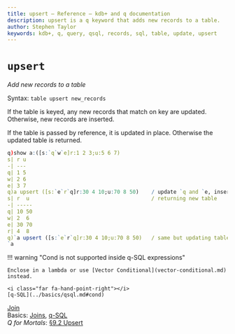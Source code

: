 ```yaml
---
title: upsert – Reference – kdb+ and q documentation
description: upsert is a q keyword that adds new records to a table.
author: Stephen Taylor
keywords: kdb+, q, query, qsql, records, sql, table, update, upsert
---
```

# `upsert`





_Add new records to a table_

Syntax: `table upsert new_records`

If the table is keyed, any new records that match on key are updated. Otherwise, new records are inserted.

If the table is passed by reference, it is updated in place. Otherwise the updated table is returned.

```q
q)show a:([s:`q`w`e]r:1 2 3;u:5 6 7)
s| r u
-| ---
q| 1 5
w| 2 6
e| 3 7
q)a upsert ([s:`e`r`q]r:30 4 10;u:70 8 50)    / update `q and `e, insert new `r
s| r  u                                       / returning new table
-| -----
q| 10 50
w| 2  6
e| 30 70
r| 4  8
q)`a upsert ([s:`e`r`q]r:30 4 10;u:70 8 50)   / same but updating table in place
`a
```


!!! warning "Cond is not supported inside q-SQL expressions"

    Enclose in a lambda or use [Vector Conditional](vector-conditional.md) instead.

    <i class="far fa-hand-point-right"></i>
    [q-SQL](../basics/qsql.md#cond)


<i class="far fa-hand-point-right"></i> 
[Join](join.md)  
Basics: [Joins](../basics/joins.md),
[q-SQL](../basics/qsql.md)  
_Q for Mortals_: [§9.2 Upsert](/q4m3/9_Queries_q-sql/#92-upsert)